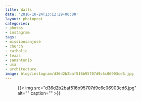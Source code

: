 ```yaml
---
title: Walls
date: '2016-10-24T13:12:29+00:00'
layout: photopost
categories:
- photos
- instagram
tags:
- missionsanjosé
- church
- catholic
- texas
- sanantonio
- usa
- architecture
image: blog/instagram/d36d2b2baf516b95707d9c6c06903cd6.jpg
---
```


<figure class="photo photo--square">
  {{< img src="d36d2b2baf516b95707d9c6c06903cd6.jpg" alt="" caption="" >}}

</figure>



